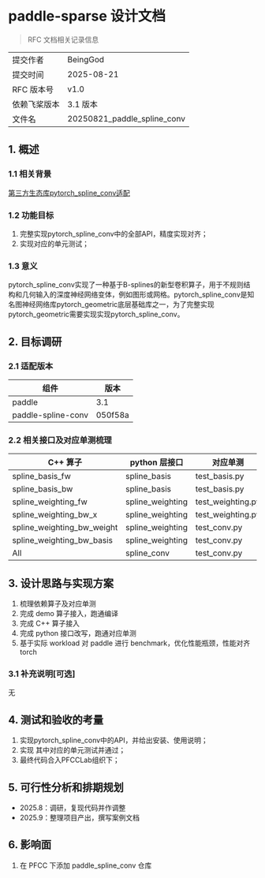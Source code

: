 # paddle-sparse 设计文档

> RFC 文档相关记录信息

|              |                    |
| ------------ | ------------------ |
| 提交作者     | BeingGod          |
| 提交时间     | 2025-08-21         |
| RFC 版本号   | v1.0               |
| 依赖飞桨版本 | 3.1 版本 |
| 文件名       | 20250821_paddle_spline_conv |

## 1. 概述

### 1.1 相关背景

[第三方生态库pytorch_spline_conv适配](https://github.com/PaddlePaddle/community/blob/master/hackathon/hackathon_9th/%E3%80%90Hackathon_9th%E3%80%91FundableProject%E4%BB%BB%E5%8A%A1%E5%90%88%E9%9B%86.md#%E4%BA%8C%E7%AC%AC%E4%B8%89%E6%96%B9%E7%94%9F%E6%80%81%E5%BA%93pytorch_spline_conv%E9%80%82%E9%85%8D)

### 1.2 功能目标

1. 完整实现pytorch_spline_conv中的全部API，精度实现对齐；
2. 实现对应的单元测试；


### 1.3 意义

pytorch_spline_conv实现了一种基于B-splines的新型卷积算子，用于不规则结构和几何输入的深度神经网络变体，例如图形或网格。pytorch_spline_conv是知名图神经网络库pytorch_geometric底层基础库之一，为了完整实现pytorch_geometric需要实现实现pytorch_spline_conv。

## 2. 目标调研

### 2.1 适配版本

|      组件     |  版本    |
| ------------ | ------------------ |
| paddle | 3.1 |
| paddle-spline-conv | 050f58a|


### 2.2 相关接口及对应单测梳理


|  C++ 算子 | python 层接口     |  对应单测 |
| ------------ | ------------------ |------------------ |
| spline_basis_fw | spline_basis | test_basis.py |
| spline_basis_bw | spline_basis | test_basis.py |
| spline_weighting_fw | spline_weighting | test_weighting.py |
| spline_weighting_bw_x | spline_weighting | test_weighting.py |
| spline_weighting_bw_weight | spline_weighting | test_conv.py |
| spline_weighting_bw_basis | spline_weighting | test_conv.py |
| All | spline_conv | test_conv.py |

## 3. 设计思路与实现方案

1. 梳理依赖算子及对应单测
2. 完成 demo 算子接入，跑通编译
3. 完成 C++ 算子接入
4. 完成 python 接口改写，跑通对应单测
5. 基于实际 workload 对 paddle 进行 benchmark，优化性能瓶颈，性能对齐 torch

### 3.1 补充说明[可选]

无

## 4. 测试和验收的考量

1. 实现pytorch_spline_conv中的API，并给出安装、使用说明；
2. 实现 其中对应的单元测试并通过；
3. 最终代码合入PFCCLab组织下；

## 5. 可行性分析和排期规划

- 2025.8：调研，复现代码并作调整
- 2025.9：整理项目产出，撰写案例文档

## 6. 影响面

1. 在 PFCC 下添加 paddle_spline_conv 仓库
